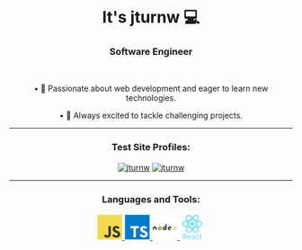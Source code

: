<h1 align="center" style="color: "#32a852";">It's jturnw 💻</h1>
<h3 align="center">Software Engineer</h3>

<br>
<div align="center">
  <p>• 🌱 Passionate about web development and eager to learn new technologies.</p>
  <p>• 🚀 Always excited to tackle challenging projects.</p>
</div>

<hr>

<h3 align="center">Test Site Profiles:</h3>
<p align="center">
  <a href="https://www.leetcode.com/jturnw" target="blank"><img align="center" src="https://www.svgrepo.com/show/306328/leetcode.svg" alt="jturnw" height="32" width="32" /></a>  
  <a href="https://www.codewars.com/users/jturnw" target="blank"><img align="center" src="https://www.codewars.com/users/jturnw/badges/micro" alt="jturnw" /></a>
</p>

<hr>

<h3 align="center">Languages and Tools:</h3>
<p align="center"> <a href="https://developer.mozilla.org/en-US/docs/Web/JavaScript" target="_blank" rel="noreferrer"> <img src="https://raw.githubusercontent.com/devicons/devicon/master/icons/javascript/javascript-original.svg" alt="javascript" width="45" height="45"/> </a> <a href="https://www.typescriptlang.org/" target="_blank" rel="noreferrer"> <img src="https://raw.githubusercontent.com/devicons/devicon/master/icons/typescript/typescript-original.svg" alt="typescript" width="45" height="45"/> </a> <a href="https://nodejs.org" target="_blank" rel="noreferrer"> <img src="https://raw.githubusercontent.com/devicons/devicon/master/icons/nodejs/nodejs-original-wordmark.svg" alt="nodejs" width="45" height="45"/> </a> <a href="https://reactjs.org/" target="_blank" rel="noreferrer"> <img src="https://raw.githubusercontent.com/devicons/devicon/master/icons/react/react-original-wordmark.svg" alt="react" width="45" height="45"/> </a> </p>

